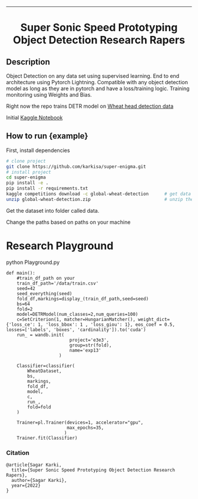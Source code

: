 ---

<div align="center">    
 
# Super Sonic Speed Prototyping Object Detection Research Rapers     


</div>
 
 
## Description   
Object Detection on any data set using supervised learning.
End to end architecture using Pytorch Lightning. 
Compatible with any object detection model as long as they are in pytorch and have a loss/training logic.
Training monitoring using Weights and Bias.

Right now the repo trains DETR model on [Wheat head detection data](https://www.kaggle.com/competitions/global-wheat-detection/data)

Initial [Kaggle Notebook](https://www.kaggle.com/code/karkisa/small-object-detection-using-pytorch-lightning)

## How to run {example}
First, install dependencies   
```bash
# clone project   
git clone https://github.com/karkisa/super-enigma.git
# install project   
cd super-enigma 
pip install -e .   
pip install -r requirements.txt
kaggle competitions download -c global-wheat-detection      # get data from kaggle
unzip global-wheat-detection.zip                            # unzip the data 
 ```   
Get the dataset into folder called data.

Change the paths based on paths on your machine
# Research Playground
python Playground.py    
```
def main():
    #train_df_path on your 
    train_df_path='/data/train.csv'
    seed=42
    seed_everything(seed)
    fold_df,markings=display_(train_df_path,seed=seed)
    bs=64
    fold=2
    model=DETRModel(num_classes=2,num_queries=100)
    c=SetCriterion(1, matcher=HungarianMatcher(), weight_dict={'loss_ce': 1, 'loss_bbox': 1 , 'loss_giou': 1}, eos_coef = 0.5, losses=['labels', 'boxes', 'cardinality']).to('cuda')
    run_ = wandb.init(
                        project='e3e3',
                        group=str(fold),
                        name='exp13'
                    )

    Classifier=classifier(
        WheatDataset,
        bs,
        markings,
        fold_df,
        model,
        c,
        run_,
        fold=fold
    )
    
    Trainer=pl.Trainer(devices=1, accelerator="gpu",
                       max_epochs=35,
                      )
    Trainer.fit(Classifier)
```

### Citation   
```
@article{Sagar Karki,
  title={Super Sonic Speed Prototyping Object Detection Research Rapers},
  author={Sagar Karki},
  year={2022}
}
```   
